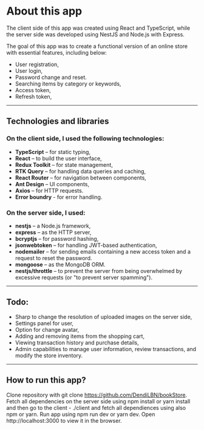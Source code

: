 # About this app

The client side of this app was created using React and TypeScript, while the server side was developed using NestJS and Node.js with Express.

The goal of this app was to create a functional version of an online store with essential features, including below:

- User registration, 
- User login,
- Password change and reset.
- Searching items by category or keywords,
- Access token,
- Refresh token,
---

## Technologies and libraries

### On the client side, I used the following technologies:

- **TypeScript** – for static typing,
- **React** – to build the user interface,
- **Redux Toolkit** – for state management,
- **RTK Query** – for handling data queries and caching,
- **React Router** – for navigation between components,
- **Ant Design** – UI components,
- **Axios** – for HTTP requests.
- **Error boundry** - for error handling.

### On the server side, I used:

- **nestjs** – a Node.js framework,
- **express** – as the HTTP server,
- **bcryptjs** – for password hashing,
- **jsonwebtoken** – for handling JWT-based authentication,
- **nodemailer** – for sending emails containing a new access token and a request to reset the password.
- **mongoose** – as the MongoDB ORM.
- **nestjs/throttle** – to prevent the server from being overwhelmed by excessive requests (or "to prevent server spamming").

---
## Todo: 
- Sharp to change the resolution of uploaded images on the server side,
- Settings panel for user,
- Option for change avatar,
- Adding and removing items from the shopping cart, 
- Viewing transaction history and purchase details,
- Admin capabilities to manage user information, review transactions, and modify the store inventory.

---

## How to run this app?


Clone repository with git clone https://github.com/DendiLBN/bookStore.
Fetch all dependencies on the server side using npm install or yarn install and then go to the client - ./client and fetch all dependiences using also npm or yarn.
Run app using npm run dev or yarn dev.
Open http://localhost:3000 to view it in the browser.
